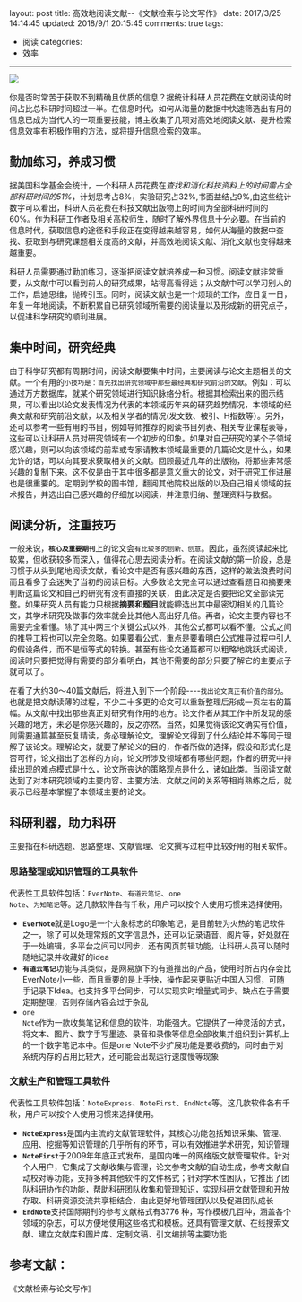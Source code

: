 layout: post
title: 高效地阅读文献--《文献检索与论文写作》
date: 2017/3/25 14:14:45
updated: 2018/9/1 20:15:45
comments: true
tags:
- 阅读
categories:
- 效率

---
<img src="https://eisenhao.coding.net/p/eisenhao/d/eisenhao/git/raw/master/uploads/Efficient-reading-of-the-literature.jpg" class="full-image" />

你是否时常苦于获取不到精确且优质的信息？据统计科研人员花费在文献阅读的时间占比总科研时间超过一半。在信息时代，如何从海量的数据中快速筛选出有用的信息已成为当代人的一项重要技能，博主收集了几项对高效地阅读文献、提升检索信息效率有积极作用的方法，或将提升信息检索的效率。

<!-- more -->

## **勤加练习，养成习惯**

据美国科学基金会统计，一个科研人员花费在*查找和消化科技资料上的时间需占全部科研时间的51%*，计划思考占8%，实验研究占32%,书面益结占9%,由这些统计数字可以看出，科研人员花费在科技文献出版物上的时间为全部科研时间的60%。作为科研工作者及相关高校师生，随时了解外界信息十分必要。在当前的信息时代，获取信息的途径和手段正在变得越来越容易，如何从海量的数据中查找、获取到与研究课题相关度高的文献，并高效地阅读文献、消化文献也变得越来越重要。

科研人员需要通过勤加练习，逐渐把阅读文献培养成一种习惯。阅读文献非常重要，从文献中可以看到前人的研究成果，站得高看得远；从文献中可以学习别人的工作，启迪思维，抛砖引玉。同时，阅读文献也是一个烦琐的工作，应日复一日，年复一年地阅读，不断积累自已研究领域所需要的阅读量以及形成新的研究点子，以促进科学研究的顺利进展。

## **集中时间，研究经典**

由于科学研究都有周期时间，阅读文献要集中时间，主要阅读与论文主题相关的文献。一个有用的<code>小技巧是：首先找出研究领域中那些最经典和研究前沿的文献</code>。例如：可以通过万方数据库，就某个研究领域进行知识脉络分析。根据其检索出来的图示结果，可以看出以论文发表情况为代表的本领域历年来的研究趋势情况，本领域的经典文献和研究前沿文献，以及相关学者的情况(发文数、被引、H指数等）。另外，还可以参考一些有用的书目，例如导师推荐的阅读书目列表、相关专业课程表等，这些可以让科研人员对研究领域有一个初步的印象。如果对自己研究的某个子领域感兴趣，则可以向该领域的前辈或专家请教本领域最重要的几篇论文是什么，如果允许的话，可以向其要求获取相关的文献。回顾最近几年的出版物，将那些非常感兴趣的复制下来。这不仅是由于其中很多都是意义重大的论文，对于研究工作进展也是很重要的。定期到学校的图书馆，翻阅其他院校出版的以及自己相关领域的技术报告，并选出自己感兴趣的仔细加以阅读，并注意归纳、整理资料与数据。

## **阅读分析，注重技巧**

一般来说，<code>**核心及重要期刊**</code>上的论文会<code>有比较多的创新、创意</code>。因此，虽然阅读起来比较累，但收获较多而深入，值得花心思去阅读分析。在阅读文献的第一阶段，总是习惯于从头到尾地阅读文献，看论文中是否有感兴趣的东西，这样的做法浪费时间而且看多了会迷失了当初的阅读目标。大多数论文完全可以通过查看题目和摘要来判断这篇论文和自己的研究有没有直接的关联，由此决定是否要把论文全部读完整。如果研究人员有能力只根据**摘要和题目**就能締选出其中最密切相关的几篇论文，其学术研究及做事的效率就会比其他人高出好几倍。再者，论文主要内容也不需要完全看懂。除了其中两三个关键公式以外，其他公式都可以看不懂。公式之间的推导工程也可以完全忽略。如果要看公式，重点是要看明白公式推导过程中引人的假设条件，而不是恒等式的转换。甚至有些论文通篇都可以粗略地跳跃式阅读，阅读时只要把觉得有需要的部分看明白，其他不需要的部分只要了解它的主要点子就可以了。

在看了大约30〜40篇文献后，将进入到下一个阶段----<code>找出论文真正有价值的部分</code>。也就是把文献读薄的过程，不少二十多更的论文可以重新整理后形成一页左右的篇幅。从文献中找出那些真正对研究有作用的地方。论文作者从其工作中所发现的感兴趣的地方，未必是你感兴趣的，反之亦然。当然，如果觉得该论文确实有价值，则需要通篇甚至反复精读，务必理解论文。理解论文得到了什么结论并不等同于理解了该论文。理解论文，就要了解论义的目的，作者所做的选择，假设和形式化是否可行，论文指出了怎样的方向，论文所涉及领域都有哪些问题，作者的研究中持续出现的难点模式是什么，论文所丧达的策略观点是什么，诸如此类。当阅读文献达到了对本研究领域的主要内容、主要方法、文献之间的关系等相肖熟练之后，就表示已经基本掌握了本领域主要的论文。

## **科研利器，助力科研**

主要指在科研选题、思路整理、文献管理、论文撰写过程中比较好用的相关软件。

### 思路整理或知识管理的工具软件

代表性工具软件包括：<code>EverNote</code>、<code>有道云笔记</code>、<code>one Note</code>、<code>为知笔记</code>等。这几款软件各有千秋，用户可以按个人使用巧惯来选择使用。
* <code>**EverNote**</code>就是Logo是一个大象标志的印象笔记，是目前较为火热的笔记软件之一，除了可以处理常规的文字信息外，还可以记录语音、阁片等，好处就在于一处编辑，多平台之间可以同步，还有网页剪辑功能，让科研人员可以随时随地记录并收藏好的idea
* <code>**有道云笔记**</code>功能与其类似，是网易旗下的有道推出的产品，使用时所占内存会比EverNote小一些，而且重要的是上手快，操作起来更贴近中国人习惯，可随手记录下Idea。也支持多平台同步，可以实现实时增量式同步。缺点在于需要定期整理，否则存储内容会过于杂乱
* <code>one Note</code>作为一款收集笔记和信息的软件，功能强大。它提供了一种灵活的方式，将文本、图片、数字手写墨迹、录音和录像等信息全部收集并组织到计算机上的一个数字笔记本中。但是one Note不少扩展功能是要收费的，同时由于对系统内存的占用比较大，还可能会出现运行速度慢等现象

### **文献**生产和管理工具软件

代表性工具软件包括：<code>NoteExpress</code>、<code>NoteFirst</code>、<code>EndNote</code>等。这几款软件各有千秋，用户可以按个人使用习惯来选择使用。
* <code>**NoteExpress**</code>是国内主流的文献管理软件，其核心功能包括知识采集、管理、应用、挖掘等知识管理的几乎所有的环节，可以有效推进学术研究，知识管理
* <code>**NoteFirst**</code>于2009年年底正式发布，是国内唯一的网络版文献管理软件。针对个人用户，它集成了文献收集与管理，论文参考文献的自动生成，参考文献自动校对等功能，支持多种其他软件的文件格式；针对学术性困队，它推出了团队科研协作的功能，帮助科研团队收集和管理知识，实现科研文献管理和开放存取、科研资源交流共享相结合，由此更好地管理团队以及促进团队成长
* <code>**EndNote**</code>支持国际期刊的参考文献格式有3776 种，写作模板几百种，涵盖各个领域的杂志，可以方便地使用这些格式和模板。还具有管理文献、在线搜索文献、建立文献库和图片库、定制文稿、引文编排等主要功能

## 参考文献：
《文献检索与论文写作》
